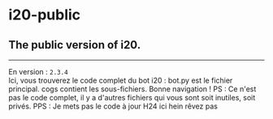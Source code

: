 # i20-public
## The public version of i20.

---

En version : `2.3.4` \
Ici, vous trouverez le code complet du bot i20 :
bot.py est le fichier principal.
cogs contient les sous-fichiers.
Bonne navigation !
PS : Ce n'est pas le code complet, il y a d'autres fichiers qui vous sont soit inutiles, soit privés.
PPS : Je mets pas le code à jour H24 ici hein rêvez pas
